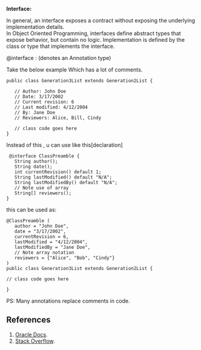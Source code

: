 **Interface:**

In general, an interface exposes a contract without exposing the underlying implementation details.  
In Object Oriented Programming, interfaces define abstract types that expose behavior, but contain no logic. 
Implementation is defined by the class or type that implements the interface.

@interface : (denotes an Annotation type)

Take the below example Which has a lot of comments.
```
public class Generation3List extends Generation2List {

   // Author: John Doe
   // Date: 3/17/2002
   // Current revision: 6
   // Last modified: 4/12/2004
   // By: Jane Doe
   // Reviewers: Alice, Bill, Cindy

   // class code goes here
}
```
Instead of this , u can use like this[declaration]
```
 @interface ClassPreamble {
   String author();
   String date();
   int currentRevision() default 1;
   String lastModified() default "N/A";
   String lastModifiedBy() default "N/A";
   // Note use of array
   String[] reviewers();
}
```
this can be used as:
```
@ClassPreamble (
   author = "John Doe",
   date = "3/17/2002",
   currentRevision = 6,
   lastModified = "4/12/2004",
   lastModifiedBy = "Jane Doe",
   // Note array notation
   reviewers = {"Alice", "Bob", "Cindy"}
)
public class Generation3List extends Generation2List {

// class code goes here

}
```
PS: Many annotations replace comments in code.

## References
1. [Oracle Docs](http://docs.oracle.com/javase/tutorial/java/annotations/declaring.html).
2. [Stack Overflow](http://stackoverflow.com/questions/918393/whats-the-difference-between-interface-and-interface-in-java).
